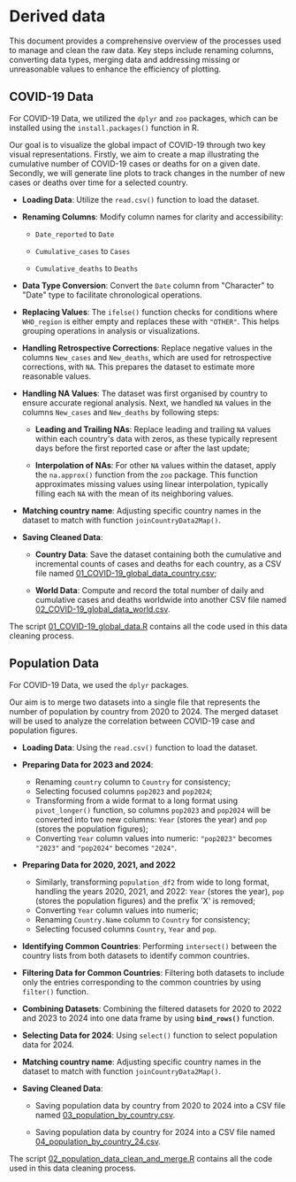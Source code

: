 # Derived data

This document provides a comprehensive overview of the processes used to manage and clean the raw data. Key steps include renaming columns, converting data types, merging data and addressing missing or unreasonable values to enhance the efficiency of plotting.

## COVID-19 Data

For COVID-19 Data, we utilized the `dplyr` and `zoo` packages, which can be installed using the `install.packages()` function in R.

Our goal is to visualize the global impact of COVID-19 through two key visual representations. Firstly, we aim to create a map illustrating the cumulative number of COVID-19 cases or deaths for on a given date. Secondly, we will generate line plots to track changes in the number of new cases or deaths over time for a selected country.

-   **Loading Data**: Utilize the `read.csv()` function to load the dataset.

-   **Renaming Columns**: Modify column names for clarity and accessibility:

    -   `Date_reported` to `Date`

    -   `Cumulative_cases` to `Cases`

    -   `Cumulative_deaths` to `Deaths`

-   **Data Type Conversion**: Convert the `Date` column from "Character" to "Date" type to facilitate chronological operations.

-   **Replacing Values**: The `ifelse()` function checks for conditions where `WHO_region` is either empty and replaces these with `"OTHER"`. This helps grouping operations in analysis or visualizations.

-   **Handling Retrospective Corrections**: Replace negative values in the columns `New_cases` and `New_deaths`, which are used for retrospective corrections, with `NA`. This prepares the dataset to estimate more reasonable values.

-   **Handling NA Values**: The dataset was first organised by country to ensure accurate regional analysis. Next, we handled `NA` values in the columns `New_cases` and `New_deaths` by following steps:

    -   **Leading and Trailing NAs**: Replace leading and trailing `NA` values within each country's data with zeros, as these typically represent days before the first reported case or after the last update;

    -   **Interpolation of NAs**: For other `NA` values within the dataset, apply the `na.approx()` function from the `zoo` package. This function approximates missing values using linear interpolation, typically filling each `NA` with the mean of its neighboring values.

-   **Matching country name**: Adjusting specific country names in the dataset to match with function `joinCountryData2Map()`.

-   **Saving Cleaned Data**:

    -   **Country Data**: Save the dataset containing both the cumulative and incremental counts of cases and deaths for each country, as a CSV file named [01_COVID-19_global_data_country.csv](01_COVID-19_global_data_country.csv);

    -   **World Data**: Compute and record the total number of daily and cumulative cases and deaths worldwide into another CSV file named [02_COVID-19_global_data_world.csv](02_COVID-19_global_data_world.csv).

The script [01_COVID-19_global_data.R](../../src/data_cleaning/01_COVID-19_global_data.R) contains all the code used in this data cleaning process.

## Population Data

For COVID-19 Data, we used the `dplyr` packages.

Our aim is to merge two datasets into a single file that represents the number of population by country from 2020 to 2024. The merged dataset will be used to analyze the correlation between COVID-19 case and population figures.

-   **Loading Data**: Using the `read.csv()` function to load the dataset.

-   **Preparing Data for 2023 and 2024**:

    -   Renaming `country` column to `Country` for consistency;
    -   Selecting focused columns `pop2023` and `pop2024`;
    -   Transforming from a wide format to a long format using `pivot_longer()` function, so columns `pop2023` and `pop2024` will be converted into two new columns: `Year` (stores the year) and `pop` (stores the population figures);
    -   Converting `Year` column values into numeric: `"pop2023"` becomes `"2023"` and `"pop2024"` becomes `"2024"`.

-   **Preparing Data for 2020, 2021, and 2022**

    -   Similarly, transforming `population_df2` from wide to long format, handling the years 2020, 2021, and 2022: `Year` (stores the year), `pop` (stores the population figures) and the prefix 'X' is removed;
    -   Converting `Year` column values into numeric;
    -   Renaming `Country.Name` column to `Country` for consistency;
    -   Selecting focused columns `Country`, `Year` and `pop`.

-   **Identifying Common Countries**: Performing `intersect()` between the country lists from both datasets to identify common countries.

-   **Filtering Data for Common Countries**: Filtering both datasets to include only the entries corresponding to the common countries by using `filter()` function.

-   **Combining Datasets**: Combining the filtered datasets for 2020 to 2022 and 2023 to 2024 into one data frame by using **`bind_rows()`** function.

-   **Selecting Data for 2024**: Using `select()` function to select population data for 2024.

-   **Matching country name**: Adjusting specific country names in the dataset to match with function `joinCountryData2Map()`.

-   **Saving Cleaned Data**:

    -   Saving population data by country from 2020 to 2024 into a CSV file named [03_population_by_country.csv](03_population_by_country.csv).

    -   Saving population data by country for 2024 into a CSV file named [04_population_by_country_24.csv](04_population_by_country_24.csv).

The script [02_population_data_clean_and_merge.R](../../src/data_cleaning/02_population_data_clean_and_merge.R) contains all the code used in this data cleaning process.
